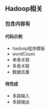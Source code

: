 ## Hadoop相关
### 包含内容有
#### 代码示例
- hadoop程序模板
- wordCount
- 单表关联
- 多表关联
- 数据去重

#### 待完成
- 多路输入
- 多路输出

